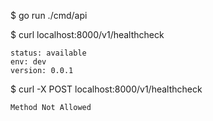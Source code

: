 $ go run ./cmd/api


$ curl localhost:8000/v1/healthcheck
```
status: available
env: dev
version: 0.0.1
```

$ curl -X POST localhost:8000/v1/healthcheck
```
Method Not Allowed
```